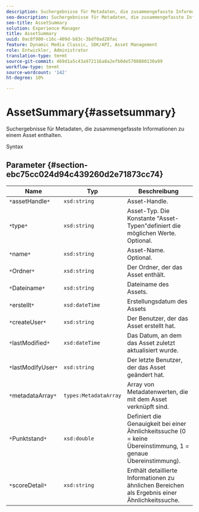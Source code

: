 ```yaml
---
description: Suchergebnisse für Metadaten, die zusammengefasste Informationen zu einem Asset enthalten.
seo-description: Suchergebnisse für Metadaten, die zusammengefasste Informationen zu einem Asset enthalten.
seo-title: AssetSummary
solution: Experience Manager
title: AssetSummary
uuid: 0ac8f900-c16c-409d-b83c-3bdf0ad28fac
feature: Dynamic Media Classic, SDK/API, Asset Management
role: Entwickler, Administrator
translation-type: tm+mt
source-git-commit: 469d1a5c43a972116a8a2efb0de5708800130a99
workflow-type: tm+mt
source-wordcount: '142'
ht-degree: 10%

---
```



# AssetSummary{#assetsummary}

Suchergebnisse für Metadaten, die zusammengefasste Informationen zu einem Asset enthalten.

Syntax

## Parameter {#section-ebc75cc024d94c439260d2e71873cc74}

| Name | Typ | Beschreibung |
|---|---|---|
| `*`assetHandle`*` | `xsd:string` | Asset-Handle. |
| `*`type`*` | `xsd:string` | Asset-Typ. Die Konstante &quot;Asset-Typen&quot;definiert die möglichen Werte. Optional. |
| `*`name`*` | `xsd:string` | Asset-Name. Optional. |
| `*`Ordner`*` | `xsd:string` | Der Ordner, der das Asset enthält. |
| `*`Dateiname`*` | `xsd:string` | Dateiname des Assets. |
| `*`erstellt`*` | `xsd:dateTime` | Erstellungsdatum des Assets |
| `*`createUser`*` | `xsd:string` | Der Benutzer, der das Asset erstellt hat. |
| `*`lastModified`*` | `xsd:dateTime` | Das Datum, an dem das Asset zuletzt aktualisiert wurde. |
| `*`lastModifyUser`*` | `xsd:string` | Der letzte Benutzer, der das Asset geändert hat. |
| `*`metadataArray`*` | `types:MetadataArray` | Array von Metadatenwerten, die mit dem Asset verknüpft sind. |
| `*`Punktstand`*` | `xsd:double` | Definiert die Genauigkeit bei einer Ähnlichkeitssuche (0 = keine Übereinstimmung, 1 = genaue Übereinstimmung). |
| `*`scoreDetail`*` | `xsd:string` | Enthält detaillierte Informationen zu ähnlichen Bereichen als Ergebnis einer Ähnlichkeitssuche. |

